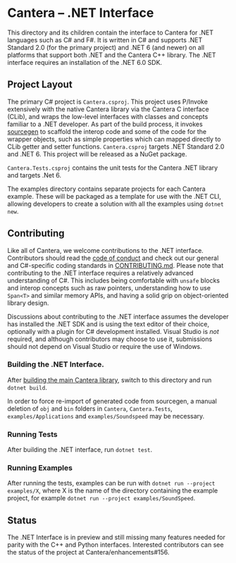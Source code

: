 # Cantera – .NET Interface

This directory and its children contain the interface to Cantera for .NET languages
such as C# and F#. It is written in C# and supports .NET Standard 2.0
(for the primary project) and .NET 6 (and newer) on all platforms that support both
.NET and the Cantera C++ library. The .NET interface requires an installation of the
.NET 6.0 SDK.

## Project Layout

The primary C# project is `Cantera.csproj`. This project uses P/Invoke extensively with
the native Cantera library via the Cantera C interface (CLib), and wraps the low-level
interfaces with classes and concepts familiar to a .NET developer. As part of the build
process, it invokes [sourcegen](/interfaces/sourcegen)
to scaffold the interop code and some of the code for the wrapper objects, such as
simple properties which can mapped directly to CLib getter and setter functions.
`Cantera.csproj` targets .NET Standard 2.0 and .NET 6. This project will be released as
a NuGet package.

`Cantera.Tests.csproj` contains the unit tests for the Cantera .NET library and targets
.Net 6.

The examples directory contains separate projects for each Cantera example. These will
be packaged as a template for use with the .NET CLI, allowing developers to create a
solution with all the examples using `dotnet new`.

## Contributing

Like all of Cantera, we welcome contributions to the .NET interface. Contributors should
read the [code of conduct](/CODE_OF_CONDUCT.md) and check out our general and
C#-specific coding standards in [CONTRIBUTING.md](/CONTRIBUTING.md). Please note that
contributing to the .NET interface requires a relatively advanced understanding of C#.
This includes being comfortable with `unsafe` blocks and interop concepts such as
raw pointers, understanding how to use `Span<T>` and similar memory APIs, and having
a solid grip on object-oriented library design.

Discussions about contributing to the .NET interface assumes the developer has installed
the .NET SDK and is using the text editor of their choice, optionally with a plugin for
C# development installed. Visual Studio is _not_ required, and although contributors
may choose to use it, submissions should not depend on Visual Studio or require
the use of Windows.

### Building the .NET Interface.

After [building the main Cantera library](https://cantera.org/install/compiling-install.html),
switch to this directory and run `dotnet build`.

In order to force re-import of generated code from sourcegen, a manual deletion of
`obj` and `bin` folders in `Cantera`, `Cantera.Tests`, `examples/Applications` and
`examples/Soundspeed` may be necessary.

### Running Tests

After building the .NET interface, run `dotnet test`.

### Running Examples

After running the tests, examples can be run with `dotnet run --project examples/X`,
where X is the name of the directory containing the example project, for example
`dotnet run --project examples/SoundSpeed`.

## Status

The .NET Interface is in preview and still missing many features
needed for parity with the C++ and Python interfaces. Interested contributors can see
the status of the project at Cantera/enhancements#156.
